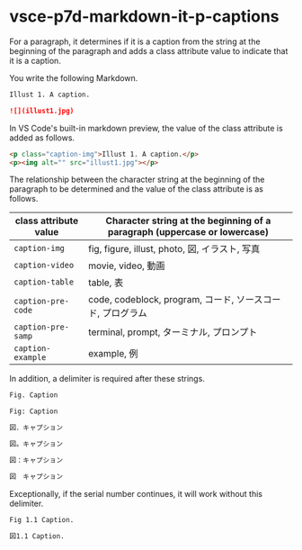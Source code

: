 # vsce-p7d-markdown-it-p-captions

For a paragraph, it determines if it is a caption from the string at the beginning of the paragraph and adds a class attribute value to indicate that it is a caption.

You write the following Markdown.

```md
Illust 1. A caption.

![](illust1.jpg)
```

In VS Code's built-in markdown preview, the value of the class attribute is added as follows. 

```html
<p class="caption-img">Illust 1. A caption.</p>
<p><img alt="" src="illust1.jpg"></p>
```


The relationship between the character string at the beginning of the paragraph to be determined and the value of the class attribute is as follows.

| class attribute value | Character string at the beginning of a paragraph (uppercase or lowercase) |
| ---- | ---- |
| `caption-img` | fig, figure, illust, photo, 図, イラスト, 写真 |
| `caption-video` | movie, video, 動画 |
| `caption-table` | table, 表 |
| `caption-pre-code` | code, codeblock, program, コード, ソースコード, プログラム |
| `caption-pre-samp` | terminal, prompt, ターミナル, プロンプト |
| `caption-example` | example, 例 |

In addition, a delimiter is required after these strings.

```md
Fig. Caption

Fig: Caption

図．キャプション

図。キャプション

図：キャプション

図　キャプション
```

Exceptionally, if the serial number continues, it will work without this delimiter.

```md
Fig 1.1 Caption.

図1.1 Caption.
```
